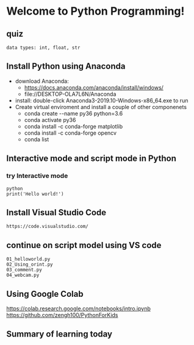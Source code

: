 # Welcome to Python Programming!

## quiz
	data types: int, float, str
## Install Python using Anaconda
* download Anaconda: 
    * https://docs.anaconda.com/anaconda/install/windows/
    * file://DESKTOP-OLA7L6N/Anaconda
* install: double-click Anaconda3-2019.10-Windows-x86_64.exe to run
* Create virtual enviroment and install a couple of other componenets
    * conda create --name py36  python=3.6
    * conda activate py36
    * conda install -c conda-forge matplotlib
    * conda install -c conda-forge opencv
    * conda list

## Interactive mode and script mode in Python
### try Interactive mode
    python
    print('Hello world!')

## Install Visual Studio Code
	https://code.visualstudio.com/

## continue on script model using VS code
	01_helloworld.py
	02_Using_orint.py
	03_comment.py
	04_webcam.py

## Using Google Colab
https://colab.research.google.com/notebooks/intro.ipynb
https://github.com/zengh100/PythonForKids

## Summary of learning today
